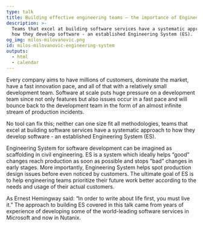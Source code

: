 ```yaml
---
type: talk
title: Building effective engineering teams — the importance of Engineering Systems
description: >-
  Teams that excel at building software services have a systematic approach to
  how they develop software - an established Engineering System (ES).
og_img: milos-milovanovic.png
id: milos-milovanovic-engineering-system
outputs:
  - html
  - calendar
---
```


Every company aims to have millions of customers, dominate the market, have a fast innovation pace, and all of that with a relatively small development team. Software at scale puts huge pressure on a development team since not only features but also issues occur in a fast pace and will bounce back to the development team in the form of an almost infinite stream of production incidents.

No tool can fix this; neither can one size fit all methodologies, teams that excel at building software services have a systematic approach to how they develop software - an established Engineering System (ES).

Engineering System for software development can be imagined as scaffolding in civil engineering. ES is a system which ideally helps “good” changes reach production as soon as possible and stops “bad” changes in early stages. More importantly, Engineering System helps spot production design issues before even noticed by customers. The ultimate goal of ES is to help engineering teams prioritize their future work better according to the needs and usage of their actual customers.

As Ernest Hemingway said: “In order to write about life first, you must live it.” The approach to building ES covered in this talk came from years of experience of developing some of the world-leading software services in Microsoft and now in Nutanix.
